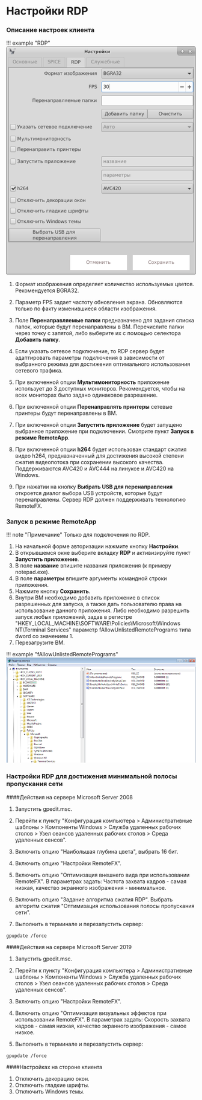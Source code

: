 # Настройки RDP


### Описание настроек клиента

!!! example "RDP"
    ![image](../../_assets/vdi/thin_client/connect_settings_rdp.png)

1. Формат изображения определяет количество используемых цветов. Рекомендуется BGRA32.

1. Параметр FPS задает частоту обновления экрана. Обновляются только по факту изменившиеся области изображения.

1. Поле **Перенаправляемые папки** предназначено для задания списка папок, которые будут перенаправлены в ВМ. 
Перечислите папки через точку с запятой, либо выберите их с помощью селектора **Добавить папку**.

1. Если указать сетевое подключение, то RDP сервер будет адаптировать параметры подключения в зависимости от выбранного 
режима для достижения оптимального использования сетевого трафика.

1. При включенной опции **Мультимониторность** приложение использует до 3 доступных мониторов. Рекомендуется, чтобы 
на всех мониторах было задано одинаковое разрешение. 

1. При включенной опции **Перенаправлять принтеры** сетевые принтеры будут перенаправлены в ВМ.

1. При включенной опции **Запустить приложение** будет запущено выбранное приложение при подключении.
Смотрите пункт **Запуск в режиме RemoteApp**.

1. При включенной опции **h264** будет использован cтандарт сжатия видео h264, предназначенный для достижения высокой 
степени сжатия видеопотока при сохранении высокого качества. Поддерживаются AVC420 и AVC444 на линуксе 
и AVC420 на Windows. 

1. При нажатии на кнопку **Выбрать USB для перенаправления** откроется диалог  выбора USB устройств, которые
будут перенаправлены. Сервер RDP должен поддерживать технологию RemoteFX.
 
            
### Запуск в режиме RemoteApp

!!! note "Примечание"
    Только для подключения по RDP.
    

1. На начальной форме авторизации нажмите кнопку **Настройки**.
1. В открывшемся окне выберите вкладку **RDP** и активизируйте пункт **Запустить приложение**.
1. В поле **название** впишите названия приложения (к примеру notepad.exe).
1. В поле **параметры** впишите аргументы командной строки приложения.
1. Нажмите кнопку **Сохранить**.
1. Внутри ВМ необходимо добавить приложение в список разрешенных для запуска, а также дать пользователю права на
 использование данного приложения. Либо необходимо разрешить запуск любых приложений, 
задав в регистре "HKEY_LOCAL_MACHINE\SOFTWARE\Policies\Microsoft\Windows NT\Terminal Services" параметр 
fAllowUnlistedRemotePrograms типа dword со значением 1.
1. Перезагрузите ВМ.

!!! example "fAllowUnlistedRemotePrograms"
    ![image](../../_assets/vdi/thin_client/registry_fAllowUnlistedRemotePrograms.png)
      
           
### Настройки RDP для достижения минимальной полосы пропускания сети

####Действия на сервере Microsoft Server 2008

1. Запустить gpedit.msc.

1. Перейти к пункту "Конфигурация компьютера > Административные шаблоны > Компоненты Windows > Служба удаленных рабочих столов > 
Узел сеансов удаленных рабочих столов > Среда удаленных сенсов".

1. Включить опцию "Наибольшая глубина цвета", выбрать 16 бит.

1. Включить опцию "Настройки RemoteFX".

1. Включить опцию "Оптимизация внешнего вида при использовании RemoteFX".
В параметрах задать: Частота захвата кадров - самая низкая, качество экранного изображения - минимальное.

1. Включить опцию "Задание алгоритма сжатия RDP". Выбрать алгоритм сжатия "Оптимизация использования полосы пропускания сети".

1. Выполнить в терминале и перезапустить сервер:
```
gpupdate /force
```

####Действия на сервере Microsoft Server 2019

1. Запустить gpedit.msc.

1. Перейти к пункту "Конфигурация компьютера > Административные шаблоны > Компоненты Windows > Служба удаленных рабочих столов > 
Узел сеансов удаленных рабочих столов > Среда удаленных сенсов".

1. Включить опцию "Настройки RemoteFX".

1. Включить опцию "Оптимизация визуальных эффектов при использовании RemoteFX".
В параметрах задать: Скорость захвата кадров - самая низкая, качество экранного изображения - самое низкое.

1. Выполнить в терминале и перезапустить сервер:
```
gpupdate /force
```


####Настройках на стороне клиента

1. Отключить декорацию окон.
1. Отключить гладкие шрифты.
1. Отключить Windows темы.